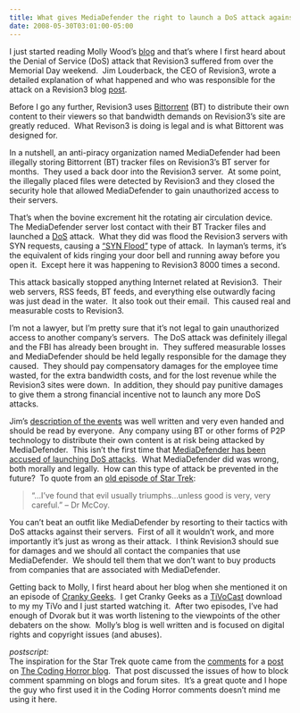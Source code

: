 ```yaml
---
title: What gives MediaDefender the right to launch a DoS attack against Revision3
date: 2008-05-30T03:01:00-05:00
---
```

I just started reading Molly Wood&#8217;s [blog](http://cultureofownership.org/?p=42 "The Culture of Ownership: It's time to put MediaDefender out of business") and that&#8217;s where I first heard about the Denial of Service (DoS) attack that Revision3 suffered from over the Memorial Day weekend.  Jim Louderback, the CEO of Revision3, wrote a detailed explanation of what happened and who was responsible for the attack on a Revision3 blog [post](http://revision3.com/wp-trackback.php?p=153).

Before I go any further, Revision3 uses [Bittorrent](http://en.wikipedia.org/wiki/BitTorrent_%28protocol%29 "BitTorrent is a method of distributing large amounts of data widely without the original distributor incurring the entire costs of hardware, hosting, and bandwidth resources") (BT) to distribute their own content to their viewers so that bandwidth demands on Revision3&#8217;s site are greatly reduced.  What Revison3 is doing is legal and is what Bittorent was designed for.

In a nutshell, an anti-piracy organization named MediaDefender had been illegally storing Bittorrent (BT) tracker files on Revision3&#8217;s BT server for months.  They used a back door into the Revision3 server.  At some point, the illegally placed files were detected by Revision3 and they closed the security hole that allowed MediaDefender to gain unauthorized access to their servers.  

That&#8217;s when the bovine excrement hit the rotating air circulation device.  The MediaDefender server lost contact with their BT Tracker files and launched a [DoS](http://en.wikipedia.org/wiki/Denial-of-service_attack) attack.  What they did was flood the Revision3 servers with SYN requests, causing a [&#8220;SYN Flood&#8221;](http://en.wikipedia.org/wiki/SYN_flood "A SYN flood is a form of denial-of-service attack in which an attacker sends a succession of SYN requests to a target's system[") type of attack.  In layman&#8217;s terms, it&#8217;s the equivalent of kids ringing your door bell and running away before you open it.  Except here it was happening to Revision3 8000 times a second.

This attack basically stopped anything Internet related at Revision3.  Their web servers, RSS feeds, BT feeds, and everything else outwardly facing was just dead in the water.  It also took out their email.  This caused real and measurable costs to Revision3.

I&#8217;m not a lawyer, but I&#8217;m pretty sure that it&#8217;s not legal to gain unauthorized access to another company&#8217;s servers.  The DoS attack was definitely illegal and the FBI has already been brought in.  They suffered measurable losses and MediaDefender should be held legally responsible for the damage they caused.  They should pay compensatory damages for the employee time wasted, for the extra bandwidth costs, and for the lost revenue while the Revision3 sites were down.  In addition, they should pay punitive damages to give them a strong financial incentive not to launch any more DoS attacks.

Jim&#8217;s [description of the events](http://revision3.com/?p=153) was well written and very even handed and should be read by everyone.  Any company using BT or other forms of P2P technology to distribute their own content is at risk being attacked by MediaDefender.  This isn&#8217;t the first time that [MediaDefender has been accused of launching DoS attacks](http://arstechnica.com/news.ars/post/20070919-p2p-sites-ridicule-mediadefender-takedown-notices-in-wake-of-e-mail-leak.html).  What MediaDefender did was wrong, both morally and legally.  How can this type of attack be prevented in the future?  To quote from an [old episode of Star Trek](http://en.wikiquote.org/wiki/Star_Trek:_The_Original_Series#The_Omega_Glory):

> &#8220;&#8230;I&#8217;ve found that evil usually triumphs&#8230;unless good is very, very careful.&#8221; &#8211; Dr McCoy.

You can&#8217;t beat an outfit like MediaDefender by resorting to their tactics with DoS attacks against their servers.  First of all it wouldn&#8217;t work, and more importantly it&#8217;s just as wrong as their attack.  I think Revision3 should sue for damages and we should all contact the companies that use MediaDefender.  We should tell them that we don&#8217;t want to buy products from companies that are associated with MediaDefender.

Getting back to Molly, I first heard about her blog when she mentioned it on an episode of [Cranky Geeks](http://crankygeeks.com/).  I get Cranky Geeks as a [TiVoCast](http://www.tivo.com/whatistivo/tivois/videodownloads/index.html) download to my my TiVo and I just started watching it.  After two episodes, I&#8217;ve had enough of Dvorak but it was worth listening to the viewpoints of the other debaters on the show.  Molly&#8217;s blog is well written and is focused on digital rights and copyright issues (and abuses).

_postscript:_  
The inspiration for the Star Trek quote came from the [comments](http://www.codinghorror.com/blog/archives/001123.html#comments) for a [post](http://www.codinghorror.com/blog/archives/001123.html "Coding Horror: Designing For Evil") on [The Coding Horror blog](http://www.codinghorror.com/blog/).  That post discussed the issues of how to block comment spamming on blogs and forum sites.  It&#8217;s a great quote and I hope the guy who first used it in the Coding Horror comments doesn&#8217;t mind me using it here.
